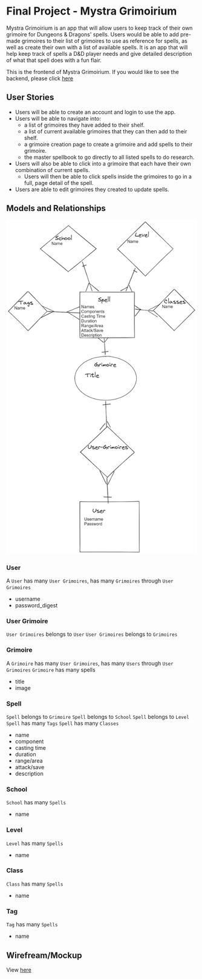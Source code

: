 # Final Project - Mystra Grimoirium

Mystra Grimoirium is an app that will allow users to keep track of their own grimoire for Dungeons & Dragons' spells. Users would be able to add pre-made grimoires to their list of grimoires to use as reference for spells, as well as create their own with a list of available spells. It is an app that will help keep track of spells a D&D player needs and give detailed description of what that spell does with a fun flair.

This is the frontend of Mystra Grimoirium. If you would like to see the backend, please click [here](https://github.com/HowieKw/mystra-grimoirium-backend)

## User Stories

* Users will be able to create an account and login to use the app.
* Users will be able to navigate into:
    * a list of grimoires they have added to their shelf.
    * a list of current available grimoires that they can then add to their shelf.
    * a grimoire creation page to create a grimoire and add spells to their grimoire.
    * the master spellbook to go directly to all listed spells to do research.
* Users will also be able to click into a grimoire that each have their own combination of current spells.
    * Users will then be able to click spells inside the grimoires to go in a full, page detail of the spell.
* Users are able to edit grimoires they created to update spells.

## Models and Relationships

![My Data Relationships](./public/Initial-model-map.png)

### User 
A `User` has many `User Grimoires`, has many `Grimoires` through `User Grimoires`
* username
* password_digest

### User Grimoire
`User Grimoires` belongs to `User`
`User Grimoires` belongs to `Grimoires`

### Grimoire
A `Grimoire` has many `User Grimoires`, has many `Users` through `User Grimoires`
`Grimoire` has many spells
* title
* image

### Spell
`Spell` belongs to `Grimoire`
`Spell` belongs to `School`
`Spell` belongs to `Level`
`Spell` has many `Tags`
`Spell` has many `Classes`
* name
* component
* casting time
* duration
* range/area
* attack/save
* description

### School
`School` has many `Spells`
* name

### Level
`Level` has many `Spells`
* name

### Class
`Class` has many `Spells`  
* name

### Tag
`Tag` has many `Spells`
* name

## Wirefream/Mockup

View [here](https://www.figma.com/file/DyQl9tvtAueTZxkaUhr63o/D-and-D-Grimoire?node-id=0%3A1)
